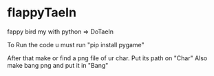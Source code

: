 # flappyTaeIn
fappy bird my with python => DoTaeIn

To Run the code u must run "pip install pygame"

After that make or find a png file of ur char. Put its path on "Char" Also make bang png and put it in "Bang"


